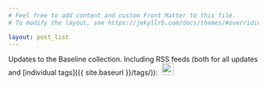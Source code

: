 ```yaml
---
# Feel free to add content and custom Front Matter to this file.
# To modify the layout, see https://jekyllrb.com/docs/themes/#overriding-theme-defaults

layout: post_list
---
```


Updates to the Baseline collection. Including RSS feeds (both for all updates and [individual tags]({{ site.baseurl }}/tags/)): <a href="{{ site.baseurl }}/feed.xml" style="display: inline; margin-left: 4px"><img height=24 style="margin-bottom: -4px" src="{{ site.baseurl }}/assets/rss.png"></a>
